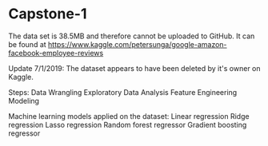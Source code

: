 # Capstone-1

The data set is 38.5MB and therefore cannot be uploaded to GitHub. It can be found at https://www.kaggle.com/petersunga/google-amazon-facebook-employee-reviews

Update 7/1/2019: The dataset appears to have been deleted by it's owner on Kaggle.

Steps:
Data Wrangling
Exploratory Data Analysis
Feature Engineering
Modeling

Machine learning models applied on the dataset:
Linear regression
Ridge regression
Lasso regression
Random forest regressor
Gradient boosting regressor


